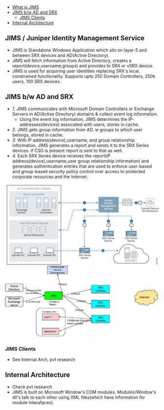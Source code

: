 - [What is JIMS](#jims)
- [JIMS b/w AD and SRX](#bw)
  - [JIMS Clients](#clients)
- [Internal Architecture](#int)

<a name=jims></a>
## JIMS / Juniper Identity Management Service
- JIMS is Standalone Windows Application which sits on layer-5 and between SRX devices and AD(Active Directory).
- JIMS will fetch information from Active Directory, creates a report(device,username,groups) and provides to SRX or vSRX device.
- JIMS is used for acquiring user identities replacing SRX's local, constrained functionality. Supports upto 250 Domain Controllers, 250k users, 100 SRX devices.

<a name=bw></a>
## JIMS b/w AD and SRX
- _1._ JIMS communicates with Microsoft Domain Controllers or Exchange Servers in AD(Active Directory) domains & collect event log information. 
  - Using the event log information, JIMS determines the IP-addresses(devices) associated with users, stores in cache.
- _2._ JIMS gets group information from AD. ie groups to which user belongs, stored in cache.
- _3._ With IP address(device),username, and group relationship information, JIMS generates a report and sends it to the SRX Series devices. if CSO is present report is sent to that as well.
- _4._ Each SRX Series device receives the report(IP address(device),username,user group relationship information) and generates authentication entries that are used to enforce user-based and group-based security policy control over access to protected corporate resources and the Internet.
<img src=JIMS_SRX.JPG width=700/>
<img src=JIMS.jpg width=700/>

<a name=clients></a>
### JIMS Clients
- See Internal Arch, pvt research

<a name=int></a>
## Internal Architecture
- Check pvt research
- JIMS is built on Microsoft Window's COM modules. Modules/Window's dll's talk to each other using XML files(which have information for module interafaces).

